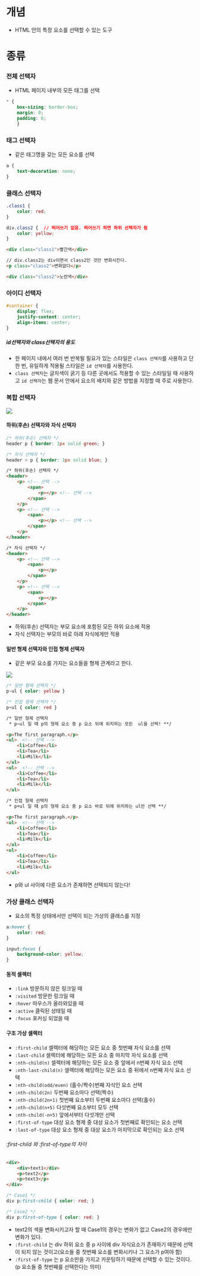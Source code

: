 # 개념

- HTML 안의 특정 요소를 선택할 수 있는 도구


# 종류

### 전체 선택자
- HTML 페이지 내부의 모든 태그를 선택

```CSS
* { 
	box-sizing: border-box;
	margin: 0;
	padding: 0;
	}
```

### 태그 선택자
- 같은 태그명을 갖는 모든 요소를 선택
```css
a {
	text-decoration: none;
}
```

### 클래스 선택자
```css
.class1 {
	color: red;
}

div.class2 {  // 띄어쓰기 없음. 띄어쓰기 하면 하위 선택자가 됨
	color: yellow;
}
```

```html
<div class="class1">빨간색</div>

// div.class2는 div이면서 class2인 것만 변화시킨다.
<p class="class2">변화없다</p>

<div class="class2">노란색</div>
```


### 아이디 선택자
```css
#container {
	display: flex;
	justify-content: center;
	align-items: center;
}
```

##### id선택자와 class선택자의 용도
- 한 페이지 내에서 여러 번 반복될 필요가 있는 스타일은 `class 선택자`를 사용하고 단 한 번, 유일하게 적용될 스타일은 `id 선택자`를 사용한다.
- `class 선택자`는 글자색이 굵기 등 다른 곳에서도 적용할 수 있는 스타일일 때 사용하고 `id 선택자`는 웹 문서 안에서 요소의 배치와 같은 방법을 지정할 때 주로 사용한다.


### 복합 선택자

![](https://img1.daumcdn.net/thumb/R1280x0/?scode=mtistory2&fname=https%3A%2F%2Fblog.kakaocdn.net%2Fdn%2FcEsSD5%2FbtrZqTmHWfZ%2FQMMW1cvsftMzrnAayNTXv1%2Fimg.png)

#### 하위(후손) 선택자와 자식 선택자

```css
/* 하위(후손) 선택자 */
header p { border: 1px solid green; }

/* 자식 선택자 */
header > p { border: 1px solid blue; }
```


```html
/* 하위(후손) 선택자 */
<header>
	<p> <!-- 선택 -->
		<span>
			<p></p> <!-- 선택 -->
		</span>
	</p>
	<p> <!-- 선택 -->
		<span>
			<p></p> <!-- 선택 -->
		</span>
	</p>
</header>
```

```html
/* 자식 선택자 */
<header>
	<p> <!-- 선택 -->
		<span>
			<p></p>
		</span>
	</p>
	<p> <!-- 선택 -->
		<span>
			<p></p>
		</span>
	</p>
</header>
```

- 하위(후손) 선택자는 부모 요소에 포함된 모든 하위 요소에 적용
- 자식 선택자는 부모의 바로 아래 자식에게만 적용

#### 일반 형제 선택자와 인접 형제 선택자
- 같은 부모 요소를 가지는 요소들을 형제 관계라고 한다.

![](https://img1.daumcdn.net/thumb/R1280x0/?scode=mtistory2&fname=https%3A%2F%2Fblog.kakaocdn.net%2Fdn%2FLTtQ2%2FbtrZjKkKlLw%2FC05KIKQKmJlb4w9sIYFCX0%2Fimg.png)

```css
/* 일반 형제 선택자 */
p~ul { color: yellow }

/* 인접 형제 선택자 */
p+ul { color: red }
```

```html
/* 일반 형제 선택자
 * p~ul 일 때 p의 형제 요소 중 p 요소 뒤에 위치하는 모든  ul을 선택! **/

<p>The first paragraph.</p>
<ul>  <!-- 선택 -->
	<li>Coffee</li>
	<li>Tea</li>
	<li>Milk</li>
</ul>
<ul>  <!-- 선택 -->
	<li>Coffee</li>
	<li>Tea</li>
	<li>Milk</li>
</ul>
```

```html
/* 인접 형제 선택자
 * p+ul 일 때 p의 형제 요소 중 p 요소 바로 뒤에 위치하는 ul만 선택 **/

<p>The first paragraph.</p>
<ul>  <!-- 선택 -->
	<li>Coffee</li>
	<li>Tea</li>
	<li>Milk</li>
</ul>
<ul>
	<li>Coffee</li>
	<li>Tea</li>
	<li>Milk</li>
</ul>
```
- p와 ul 사이에 다른 요소가 존재하면 선택되지 않는다!

### 가상 클래스 선택자
- 요소의 특정 상태에서만 선택이 되는 가상의 클래스를 지정

```css
a:hover {
	color: red;
}

input:focus {
	background-color: yellow;
}
```

#### 동적 셀렉터
- `:link` 방문하지 않은 링크일 때
- `:visited` 방문한 링크일 때
- `:hover` 마우스가 올라와있을 때
- `:active` 클릭된 상태일 때
- `:focus`  포커싱 되었을 때

#### 구조 가상 셀렉터
- `:first-child` 셀렉터에 해당하는 모든 요소 중 첫번째 자식 요소를 선택
- `:last-child` 셀렉터에 해당하는 모든 요소 중 마지막 자식 요소를 선택
- `:nth-child(n)` 셀렉터에 해당하는 모든 요소 중 앞에서 n번째 자식 요소 선택
- `:nth-last-child(n)` 셀렉터에 해당하는 모든 요소 중 뒤에서 n번째 자식 요소 선택
- `:nth-child(odd/even)` (홀수/짝수)번째 자식인 요소 선택
- `:nth-child(2n)` 두번째 요소마다 선택(짝수)
- `:nth-child(2n+1)` 첫번째 요소부터 두번째 요소마다 선택(홀수)
- `:nth-child(n+5)` 다섯번째 요소부터 모두 선택
- `:nth-child(-n+5)` 앞에서부터 다섯개만 선택
- `:first-of-type` 대상 요소 형제 중 대상 요소가 첫번째로 확인되는 요소 선택
- `:last-of-type` 대상 요소 형제 중 대상 요소가 마지막으로 확인되는 요소 선택

###### :first-child 와 :first-of-type의 차이

```html
<div>
    <div>text1</div>
    <p>text2</p>
    <p>text3</p>
</div>
```

```css
/* Case1 */ 
div p:first-child { color: red; }

/* Case2 */ 
div p:first-of-type { color: red; }
```
- text2의 색을 변화시키고자 할 때 Case1의 경우는 변화가 없고 Case2의 경우에만 변화가 있다.
- `:first-child` 는 div 하위 요소 중 p 사이에 div 자식요소가 존재하기 때문에 선택이 되지 않는 것이고(요소들 중 첫번째 요소를 변화시키나 그 요소가 p여야 함)
- `:first-of-type` 는 p 요소만을 가지고 카운팅하기 때문에 선택할 수 있는 것이다.(p 요소들 중 첫번째를 선택한다는 의미)